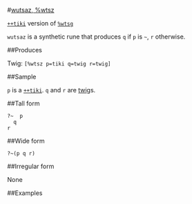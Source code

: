 #[wutsaz, %wtsz](#wtsz)

[`++tiki`]() version of [`%wtsg`]()

`wutsaz` is a synthetic rune that produces `q` if `p` is `~`, `r` otherwise.

##Produces

Twig: `[%wtsz p=tiki q=twig r=twig]`

##Sample

`p` is a [`++tiki`]().
`q` and `r` are [twig]()s.

##Tall form

    ?~  p
      q
    r

##Wide form

    ?~(p q r)

##Irregular form

None

##Examples



